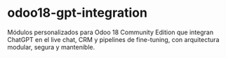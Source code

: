 # odoo18-gpt-integration
Módulos personalizados para Odoo 18 Community Edition que integran ChatGPT en el live chat, CRM y pipelines de fine-tuning, con arquitectura modular, segura y mantenible.
